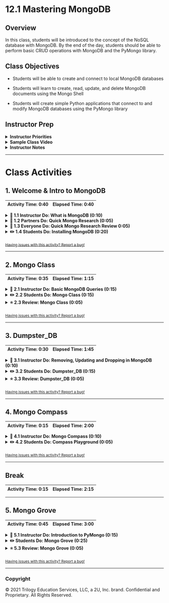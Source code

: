 # 12.1 Mastering MongoDB

## Overview

In this class, students will be introduced to the concept of the NoSQL database with MongoDB. By the end of the day, students should be able to perform basic CRUD operations with MongoDB and the PyMongo library.

## Class Objectives

* Students will be able to create and connect to local MongoDB databases

* Students will learn to create, read, update, and delete MongoDB documents using the Mongo Shell

* Students will create simple Python applications that connect to and modify MongoDB databases using the PyMongo library

## Instructor Prep

<details>
  <summary><strong>Instructor Priorities</strong></summary>

* Students should be able to install MongoDB on their machines within the first hour of class. If anyone has trouble getting it running, the instructional team should strive to offer that student assistance.

* Students should understand how to make queries with MongoDB by the end of class. Meeting this goal will build the necessary foundation for the next lecture which will integrate such queries with web-scraping.

* Lastly, as a reminder these slideshows are for instructor use only - when distributing slides to students, please first export the slides to a PDF file. You may then send out the PDF file.

</details>

<details>
  <summary><strong>Sample Class Video</strong></summary>

* To view an example class lecture visit (Note video may not reflect latest lesson plan): [Class Video](https://codingbootcamp.hosted.panopto.com/Panopto/Pages/Viewer.aspx?id=c1d0ef7e-7378-46b7-96dd-664c87a0163c)

</details>

<details>
  <summary><strong>Instructor Notes</strong></summary>

* Please reference our [Student FAQ](../../../05-Instructor-Resources/README.md#Unit-12-web-scraping-and-document-databases) for answers to questions frequently asked by students of this program. If you have any recommendations for additional questions, feel free to log an issue or a pull request with your desired additions.

</details>

- - -

# Class Activities

## 1. Welcome & Intro to MongoDB

| Activity Time:       0:40 |  Elapsed Time:      0:40  |
|---------------------------|---------------------------|

<details>
  <summary><strong>📣 1.1 Instructor Do: What is MongoDB (0:10)</strong></summary>

* Open the [slideshow](https://docs.google.com/presentation/d/1PSATuHbeajlIU-D8D_NAP_6kGfIAVHZcpl7KBLjOwzo/edit?usp=sharing) and go through the presentation with the class, utilizing slides 1 - 8 answering whatever questions students may have.

* Start by informing the class that MongoDB is a popular NoSQL database.

  * A NoSQL database is simply a non-relational database. In other words, NoSQL databases do not employ SQL relational model when storing data.

  * Students should recall their experiences working with JSON in the past. MongoDB uses a very similar format called BSON which stands for Binary JSON.

  * For the sake of simplicity and the purposes of this class, let students know that working with BSON documents is essentially identical to working with JSON.

* The key differences between SQL and NoSQL databases can be seen in how related data points are stored in each.

  * In SQL databases, relating data between tables requires the developer to join the rows of one with the rows of another.

    ![SQL Joins](Images/01-WhatIsMongo_SQLJoins.jpg)

  * BSON data, on the other hand, do not require much in the way of joins because they can store objects within objects. This allows developers to save nested data directly and eliminates the need to model data relationally.

  * With NoSQL, once data is added to the database, it is a cinch to traverse. Simply navigate through the data in the same manner one would JSON data.

    ![NoSQL Data Storagesss](Images/01-WhatIsMongo_NoSQL.jpg)

* Open the MongoDB storage slide and explain to the class how MongoDB databases store data.

  * Databases contain collections. Collections contain documents. Documents contain fields. Fields store data.

    ![Collection](Images/01-WhatIsMongo_Collection.jpg)

  * Reiterate how MongoDB is still an inherently different style of data storage than MySQL. A BSON document is basically a more flexible form of JSON with individual documents capable of containing strings, ints, booleans, arrays, and even other objects.

* Answer whatever questions students may have before moving onto the next activity.

</details>

<details>
  <summary><strong>👥 1.2 Partners Do: Quick Mongo Research (0:05)</strong></summary>

* Load up [slide](https://docs.google.com/presentation/d/1PSATuHbeajlIU-D8D_NAP_6kGfIAVHZcpl7KBLjOwzo/edit?usp=sharing) 9 to present this activity and ask the class to work in pairs in order to answer the questions on slide 10. The questions are the following:

  * What are the advantages of using a NoSQL database like MongoDB according to the MongoDB Website?

  * What are the advantages of using a NoSQL database like MongoDB according to the web (places like Quora)?

  * What are the disadvantages of using a NoSQL database like MongoDB according to the web (places like Quora)?

</details>

<details>
  <summary><strong>🎉 1.3 Everyone Do: Quick Mongo Research Review 0:05)</strong></summary>

* Ensure students can see slide 12 from the [slideshow](https://docs.google.com/presentation/d/1PSATuHbeajlIU-D8D_NAP_6kGfIAVHZcpl7KBLjOwzo/edit?usp=sharing) with the activity questions whilst reviewing the previous activity with the class.

* What are the advantages of using a noSQL database like MongoDB according to the MongoDB Website?

  * "Relational databases require that schemas be defined before you can add data. For example, you might want to store data about your customers such as phone numbers, first and last name, address, city and state – a SQL database needs to know what you are storing in advance."

  * "Object-oriented programming that is easy to use and flexible."

* What are the advantages of using a noSQL database like MongoDB according to the web? [Advantages Link](http://stackoverflow.com/questions/2117372/what-are-the-advantages-of-using-a-schema-free-database-like-mongodb-compared-to) [Advantages & Disadvantages Link](https://stackoverflow.com/questions/5244437/pros-and-cons-of-mongodb)

  * Deep query-ability. MongoDB supports dynamic queries on documents using a document-based query language that's nearly as powerful as SQL.

  * No schema migrations. Since MongoDB is schema-free, your code defines your schema.

* What are the disadvantages of using a NoSQL database like MongoDB according to the web? [Advantages & Disadvantages Link](https://stackoverflow.com/questions/5244437/pros-and-cons-of-mongodb)

  * Sometimes, using joins and having strict schemas is actually preferable to MongoDB.

  * "If your database has a lot of relations and normalization, it might make little sense to use something like MongoDB. It's all about finding the right tool for the job."

</details>

<details>
  <summary><strong>✏️ 1.4 Students Do: Installing MongoDB (0:20)</strong></summary>

* Open the [slideshow](https://docs.google.com/presentation/d/1PSATuHbeajlIU-D8D_NAP_6kGfIAVHZcpl7KBLjOwzo/edit?usp=sharing) and use slides 13 - 19 to assist the class to install MongoBD into their machine.

* Send out the MongoDB installation guide to students:

  * [Mac Install Guide](https://docs.mongodb.com/manual/tutorial/install-mongodb-on-os-x/)

  * [Windows Install Guide](https://docs.mongodb.com/manual/tutorial/install-mongodb-on-windows/)

* **Note:** if students using Mac have recently upgraded to Big Sur and have not upgraded brew since, make sure they run `brew update` beforehand or they will run into issues installing Mongo.

* Tell them to ask the instructional team for help if they have any questions while installing or configuring MongoDB.

* At the 15-minute mark, ask if there are any people who haven't been able to install and configure MongoDB yet. Assist anyone who needs help.

* Ask the class if they can start up MongoDB by typing `mongod` into their terminal/bash windows. Their terminal/bash screens should look something like this:

    ![5-mongod](Images/02-Install_Mongod.jpg)

* `mongod` may automatically start, causing it to return an error. Students can double check that MongoDB is working by running `mongo`.

* If there are any remaining students who do not have it installed and configured, ask them to talk with a TA to figure out the issue.

</details>

<sub>[Having issues with this activity? Report a bug!](hhttps://bit.ly/39Mxiut)</sub>

- - -

## 2. Mongo Class

| Activity Time:       0:35 |  Elapsed Time:      1:15  |
|---------------------------|---------------------------|

<details>
  <summary><strong>📣 2.1 Instructor Do: Basic MongoDB Queries (0:15)</strong></summary>

* Open the [slideshow](https://docs.google.com/presentation/d/1PSATuHbeajlIU-D8D_NAP_6kGfIAVHZcpl7KBLjOwzo/edit?usp=sharing) and use slides 20 - 25 to go over basic MongoDB queries.

* Instruct the class to open `mongod` if they don't already have it open and to follow along throughout this activity.

  * The `mongod` window must remain open so that MongoDB can continue to run.

  * While `mongod` is running, open up another terminal/bash window and run `mongo` to start up the mongo shell.

* As with MySQL, the first step in working with any kind of database is to create that database on the server.

  * Create the database `travel_db` by typing the command `use travel_db` into the mongo shell.

  * The existence of this database can be verified using the `db` command. This command lets users know which database they are currently working inside of.

  * To show all of the databases that currently exist on the server, type `show dbs` into the Mongo shell.

    ![Databases](Images/03-BasicMongo_DB.png)

  * Only those databases that contain some data will be shown. MongoDB will not save a database until some values exist within it.

* To show the collections within the current database, enter `show collections` into the mongo shell.

  * Because no collection has been created within `travel_db` yet, nothing will be returned at this time.

  * To insert a document into a database's collection, the syntax `db.collectionName.insert({key:value})` is used.

    ![Inserting Data](Images/03-BasicMongo_Collections.png)

  * The `db` implicitly refers to the currently selected database. In this specific case that means it is referring to `travel_db`.

  * `collectionName` should be replaced with the name of the collection that the data will be inserted into. If the named collection does not yet exist, then mongo will create it automatically.

  * `insert({key:value})` allows users to then insert a document into the collection. Remind the students that the format of the document in functionally similar to that of a Python dictionary.

  * `db.collectionName.find().pretty()` can then be used in order to print out the data that are stored within the named collection. The `pretty()` method prints out the data in a more readable format.

    ![Pretty Print](Images/03-BasicMongo_PrettyPrint.png)

  * With the assistance of the class, insert two or three new documents into the `destinations` collection before moving onto the next point.

* To find specific documents within a collection, the syntax used is `db.collectionName.find({key:value})`.

    ![Finding Documents](Images/03-BasicMongo_Find.png)

  * The first line of code above will perform a search for all documents whose `country` matches `USA`.

  * The second line will return all documents whose `continent` is `Europe`.

  * Lastly, explain how it is possible to find a single document by its `_id` which is a uniquely generated string that is automatically set whenever a document is made.

* Answer any questions students may have before moving onto the next activity.

</details>

<details>
  <summary><strong>✏️ 2.2 Students Do: Mongo Class (0:15)</strong></summary>

* In this activity, students will familiarize themselves with the basic query operations in MongoDB. Specifically, they will practice inserting and finding documents.

* Open the [slideshow](https://docs.google.com/presentation/d/1PSATuHbeajlIU-D8D_NAP_6kGfIAVHZcpl7KBLjOwzo/edit?usp=sharing) and use slides 26 and 27 to present the instructions to the class.
  ![Mongo Class Output](Images/04-MongoClass_Output.png)

* **Instructions**:

  * Use the command line to create a `ClassDB` database

  * Insert entries into this database for yourself and the people around you within a collection called `students`

  * Each document should have a field of `name` with the person's name, a field of `favorite_python_library` for the person's favorite Python library, a field of `age` for the person's age, and a field of `hobbies` which will hold a list of that person's hobbies.

  * Use the `find()` commands to get a list of everyone of a specific age before using `name` to collect the entry for a single person.

* **Bonus**:

  * Check out the MongoDB documentation and figure out how to find users by an entry within an array.

</details>

<details>
  <summary><strong>⭐ 2.3 Review: Mongo Class (0:05)</strong></summary>

* Open up [02-Stu_MongoClass](Activities/02-Stu_MongoClass/Solved/MongoClass.md) within an editor and go over the code contained within with the class, answering whatever questions students may have.

* You can also open the [slideshow](https://docs.google.com/presentation/d/1PSATuHbeajlIU-D8D_NAP_6kGfIAVHZcpl7KBLjOwzo/edit?usp=sharing) and leave slide 28 opened while reviewing this activity.

* When discussing this activity, make sure to hit upon the following points...

  * Creating/selecting a database is simple: `use classDB`, where `classDB` is the name of the database.

  * Inserting a document into a collection is also simple. The syntax involved is: `db.students.insert({})`, where `students` is the name of the collection, and a document in the form of a dictionary is inserted between the parentheses.

    ![Inserting Documents](Images/04-MongoClass_Insert.png)

</details>

<sub>[Having issues with this activity? Report a bug!](https://bit.ly/34eIrTC)</sub>

- - -

## 3. Dumpster_DB

| Activity Time:       0:30 |  Elapsed Time:      1:45  |
|---------------------------|---------------------------|

<details>
  <summary><strong>📣 3.1 Instructor Do: Removing, Updating and Dropping in MongoDB (0:10)</strong></summary>

* Now that the class knows how to create and read elements within a Mongo database, it is time to go over how to update and delete data as well.

* Open the [slideshow](https://docs.google.com/presentation/d/1PSATuHbeajlIU-D8D_NAP_6kGfIAVHZcpl7KBLjOwzo/edit?usp=sharing) and use slides 29 - 33 to assist you to present this unit.

* Using the `travel_db` database from earlier, show the class how they can use the `db.collectionName.update()` method to update documents.

  * The `update()` method takes in two objects as its parameters. The first object tells the application what document(s) to search through whilst the second object informs the application on what values to change.

  * The second object passed uses the following syntax: `{$set: {KEY:VALUE}}`. Failing to use this syntax could lead to errors or might even break the document.

  * Make sure to let the class know that the `update()` method will only update the first entry which matches.

  * To update more than one document, the `updateMany()` method can be used instead. This method will update all of the records that meet the given criterion.

  * Passing the parameter `{multi:true}` into the `update()` method would also work but is more complex and not ideal.

    ![Updating Mongo](Images/05-MongoCRUD_Update.png)

  * If the field to update does not yet exist, the field will be inserted into the document instead.

  * If the document being searched for within a collection does not exist, the `update()` method will not create the document in question unless `{upsert:true}` is passed as a parameter. This option combines `update` and `insert`, meaning that if a document already exists that meets the given criterion, it will be updated. If the document doesn't exist, however, MongoDB will create one with the given information.

    ![Upsert Option](Images/05-MongoCRUD_Upsert.png)

  * To add elements into an array, use `$push` instead of `$set`. This will push the value provided into the array without modifying any of the other elements.

    ![Push to Array](Images/05-MongoCRUD_Push.png)

* Deleting documents from a Mongo collection is easy as the `db.collectionName.remove({})` method is used.

  * The object being passed into the `remove()` method dictates what key/value pairing to search for. Adding the `justOne` parameter will remove a single document.

  * Without the `justOne` parameter, all documents matching the key/value pairing will be dropped from the collection.

  * Passing an empty object into the `remove()` method will drop all documents from the collection. This is extremely risky as all of that data will be lost.

  * The `db.collectionName.drop()` method will delete the collection named from the Mongo database while `db.dropDatabase()` will delete the database itself.

    ```python
    # Show how to delete an entry with db.[COLLECTION_NAME].remove({justOne: true})
    db.destinations.remove({"country": "Morocco"},
    {justOne: true})

    # Show how to empty a collection with db.[COLLECTION_NAME].remove()
    db.destinations.remove({})

    # Show how to drop a collection with db.[COLLECTION_NAME].drop()
    db.destinations.drop()

    # Show how to drop a database
    db.dropDatabase()
    ```

* Answer any questions the class may have before moving on to the next activity.

</details>

<details>
  <summary><strong>✏️ 3.2 Students Do: Dumpster_DB (0:15)</strong></summary>

* In this activity, students will gain further practice with CRUD operations in MongoDB as they create a database centered around dumpster diving.

* Open the [slideshow](https://docs.google.com/presentation/d/1PSATuHbeajlIU-D8D_NAP_6kGfIAVHZcpl7KBLjOwzo/edit?usp=sharing) and use slides 34 and 35 to present the instructions for this activity.

  ![Dumpster DB Output](Images/06-DumpsterDB_Output.png)

* **Instructions**:

  * Create and use a new database called `Dumpster_DB` using the Mongo shell.

  * Create a collection called `divers` which will contain a string field for `name`, an integer field for `yearsDiving`, a boolean field for `stillDiving`, and an array of strings for `bestFinds`.

  * Insert three new documents into the collection. Be creative with what you put in here and have some fun with it.

  * Update the `yearsDiving` fields for your documents so that they are one greater than their original values.

  * Update the `stillDiving` value for one of the documents so that it is now false.

  * Push a new value into the `bestFinds` array for one of the documents.

  * Look through the collection, find the diver with the smallest number of `bestFinds`, and remove it from the collection.

</details>

<details>
  <summary><strong>⭐ 3.3 Review: Dumpster_DB (0:05)</strong></summary>

* Open up [04-Stu_DumpsterDB](Activities/04-Stu_DumpsterDB/Solved/dumpsterDB.md) within an editor and go over the code contained within with the class, answering whatever questions students may have.

* Open the [slideshow](https://docs.google.com/presentation/d/1PSATuHbeajlIU-D8D_NAP_6kGfIAVHZcpl7KBLjOwzo/edit?usp=sharing) and leave slide 36 open while reviewing the activity.

</details>

<sub>[Having issues with this activity? Report a bug!](https://bit.ly/2xPwgRc)</sub>

- - -

## 4. Mongo Compass

| Activity Time:       0:15 |  Elapsed Time:      2:00  |
|---------------------------|---------------------------|

<details>
  <summary><strong>📣 4.1 Instructor Do: Mongo Compass (0:10)</strong></summary>

* While working within the mongo shell is fine and dandy, life would be far simpler if there were an application to view/modify Mongo databases. Thankfully there is in [MongoDB Compass](https://www.mongodb.com/products/compass).

* Open the [slideshow](https://docs.google.com/presentation/d/1PSATuHbeajlIU-D8D_NAP_6kGfIAVHZcpl7KBLjOwzo/edit?usp=sharing) and use slides 37 and 38 to go over Mongo Compass.

  * Students may have already installed MongoDB Compass during their installation of MongoDB Server. If so, they should be able to open up the application already. If not, have them download the application from [this link](https://www.mongodb.com/download-center?filter=enterprise#compass).

* Once the class has downloaded and installed MongoDB Compass, open up the application and walk through how to connect to localhost with the students.

  * Connecting to localhost is REALLY simple with MongoDB Compass as the default values for the connection are always set for localhost. Because of this, the class should be able to connect straight away so long as `mongod` is running.

    ![Mongo Compass Connect](Images/07-MongoCompass_Connect.png)

  * Upon hitting that "CONNECT" button, students should be able to view a list of all of the MongoDB databases hosted on their localhost server.

  * Clicking on a database's name will take users to a list of all of the collections stored on that database. Clicking on a collection name will then take them into a view in which they can peruse all of that collection's documents.

    ![Compass Docs View](Images/07-MongoCompass_DocsView.png)

* When inside of the Document Viewer, users can create, read, update, and even delete data using the GUI. They can also choose to view their data as a table if they really wanted to.

</details>

<details>
  <summary><strong>✏️ 4.2 Students Do: Compass Playground (0:05)</strong></summary>

* Open the [slideshow](https://docs.google.com/presentation/d/1PSATuHbeajlIU-D8D_NAP_6kGfIAVHZcpl7KBLjOwzo/edit?usp=sharing) and leave slide 39 open while students work on this activity.

* Now that the class has MongoDB Compass installed on their computers, provide them with some time to play around with the application.

* After time has passed, release the class on their break and let them know that they will be diving back into Python when they return.

</details>

<sub>[Having issues with this activity? Report a bug!](https://bit.ly/2xT8wvv)</sub>

- - -

## Break

| Activity Time:       0:15 |  Elapsed Time:      2:15  |
|---------------------------|---------------------------|

- - -

## 5. Mongo Grove

| Activity Time:       0:45 |  Elapsed Time:      3:00  |
|---------------------------|---------------------------|

<details>
  <summary><strong>📣 5.1 Instructor Do: Introduction to PyMongo (0:15)</strong></summary>

* This activity introduces the use of the PyMongo library which allows developers to use Python to work with MongoDB.

* Open the [slideshow](https://docs.google.com/presentation/d/1PSATuHbeajlIU-D8D_NAP_6kGfIAVHZcpl7KBLjOwzo/edit?usp=sharing) and use slides 41 - 45 to assist you to present this unit to the class.

  * Inform students that PyMongo serves as the interface between Python and MongoDB.

  * The syntax used in PyMongo is strikingly similar to that of MongoDB. As such, the learning curve for the library is quite small in comparison to something like SQLAlchemy.

* Have students install PyMongo into their environment by running the following command:

  ```bash
  pip install pymongo
  ```

* Open up [05-Ins_PyMongo](Activities/05-Ins_PyMongo/Solved/intro_to_pymongo.ipynb) within an IDE and work through the code line-by-line with the class, answering whatever questions students may have.

  * After importing the PyMongo library into the application, a connection with a running instance of MongoDB must be established using `pymongo.MongoClient(connectionString)`

  * As was the case with SQLAlchemy, the connection PyMongo establishes is set with a connection string. This string uses the syntax `mongodb://USERNAME:PASSWORD@HOST:PORT`

  * Since the default localhost connection does not have a username or password set, the string for local instances of MongoDB would be `mongodb://localhost:27017`

  * Explain that `27017` is the default port used by MongoDB. It also happens to be a zip code in South Carolina.

    ![PyMongo Connection](Images/08-PyMongo_Connection.png)

* The `classDB` database is assigned to the variable `db` using `client.classDB`. This tells the PyMongo client that the developer will be working inside of the `classDB` database.

  * The `db.collectionName.find({})` method creates a query that collects all of the documents within the collection named.

  * The query can be made more specific by adding key/value pairs into the object passed as a parameter.

  * Inserting a document into a collection in PyMongo is similar to the process in MongoDB. Here, the only difference is the underscore used in the `insert_one()` method, in contrast to the camel case used in MongoDB's `insertOne()`.

    ![Read and Create](Images/08-PyMongo_ReadCreate.png)

  * Likewise, updating a document in PyMongo is similar to its counterpart in MongoDB. Again, the only difference is the underscore used in `update_one()`.

  * Remind the class that after specifying the field with which we identify the document to be updated, the information to be updated is specified with the syntax: `{$set: {key:value}}`.

  * Pushing an item into an array is similar with `$set` getting replaced with `$push` instead.

    ![PyMongo Update](Images/08-PyMongo_Update.png)

  * To delete a field from a document, the `update_one({},{})` method can be used and `$unset` is passed into the second object in place of `$set`.

  * Finally, go over how to delete a document from a collection using the `db.collectionName.delete_one({})` method where the document to delete has data matching that stored within the passed object.

    ![PyMongo Delete](Images/08-PyMongo_Delete.png)

* Answer any questions students may have before moving on to the next activity.

</details>

<details>
  <summary><strong>✏️ Students Do: Mongo Grove (0:25)</strong></summary>

* In this activity, students will build a command-line interface application for the produce department of a supermarket. They will have to use PyMongo to enable Python to interact with MongoDB.

* Open the [slideshow](https://docs.google.com/presentation/d/1PSATuHbeajlIU-D8D_NAP_6kGfIAVHZcpl7KBLjOwzo/edit?usp=sharing) and use slides 46 and 47 to present the instructions for this activity.

* **Instructions**:

  * Use PyMongo to create a `fruits_db` database, and a `fruits` collection.

  * Into that collection, insert two documents of fruit shipments received by your supermarket. They should contain the following information: vendor name, type of fruit, quantity received, and ripeness rating (1 for unripe, 2 for ripe, 3 for over-ripe).

  * Because not every supermarket employee is versed in using MongoDB, your task is to build an easy-to-use app that can be run from the console.

  * Build a Python script that asks the user for the above information, then inserts a document into a MongoDB database.

  * It would be good to Modify the app so that when the record is entered, the current date and time is automatically inserted into the document.

* **Hint**:

  * Consult the [documentation](https://docs.python.org/3/library/datetime.html) on the `datetime` library.

</details>

<details>
  <summary><strong>⭐ 5.3 Review: Mongo Grove (0:05)</strong></summary>

* Open up [06-Stu_MongGrove](Activities/06-Stu_MongGrove/Solved/mongo_grove.ipynb) within an IDE and go over the code contained within with the class, answering whatever questions students may have.

* Open the [slideshow](https://docs.google.com/presentation/d/1PSATuHbeajlIU-D8D_NAP_6kGfIAVHZcpl7KBLjOwzo/edit?usp=sharing) and leave slide 48 while reviewing the activity.

  * A connection string is created and set to the variable `conn` before being used to create a connection to a local MongoDB server.

  * After declaring the database and the collection as `db` and `collection`, the user's input is used to set the `vendor`, `fruit_type`, `quantity`, and `ripeness` variables. These items are then inserted as key-value pairs within a dictionary.

  * Point out that `datetime.datetime.utcnow()` can be used as the value of a key-value pair to be inserted as a timestamp of the data entry.

  * In order to insert the dictionary created as a new document, the `insert_one()` method is used.

  * To print the current inventory within the collection, a `find()` query is used on `fruits` and then the results are looped through.

</details>

<sub>[Having issues with this activity? Report a bug!](https://bit.ly/2xT8wvv)</sub>

- - -

### Copyright

© 2021 Trilogy Education Services, LLC, a 2U, Inc. brand. Confidential and Proprietary. All Rights Reserved.
